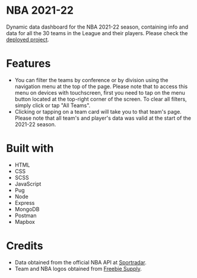 # NBA 2021-22
Dynamic data dashboard for the NBA 2021-22 season, containing info and data for all the 30 teams in the League and their players. Please check the [deployed project](https://nba-jk27.cyclic.app/).

# Features
- You can filter the teams by conference or by division using the navigation menu at the top of the page. Please note that to access this menu on devices with touchscreen, first you need to tap on the menu button located at the top-right corner of the screen. To clear all filters, simply click or tap "All Teams".
- Clicking or tapping on a team card will take you to that team's page. Please note that all team's and player's data was valid at the start of the 2021-22 season.

# Built with
- HTML
- CSS
- SCSS
- JavaScript
- Pug
- Node
- Express
- MongoDB
- Postman
- Mapbox

# Credits
- Data obtained from the official NBA API at [Sportradar](https://developer.sportradar.com).
- Team and NBA logos obtained from [Freebie Supply](https://freebiesupply.com).


